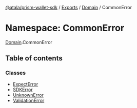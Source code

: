 [@atala/prism-wallet-sdk](../README.md) / [Exports](../modules.md) / [Domain](Domain.md) / CommonError

# Namespace: CommonError

[Domain](Domain.md).CommonError

## Table of contents

### Classes

- [ExpectError](../classes/Domain.CommonError.ExpectError.md)
- [SDKError](../classes/Domain.CommonError.SDKError.md)
- [UnknownError](../classes/Domain.CommonError.UnknownError.md)
- [ValidationError](../classes/Domain.CommonError.ValidationError.md)

